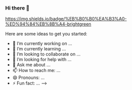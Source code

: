 ### Hi there 👋

https://img.shields.io/badge/%EB%B0%B0%EA%B3%A0-%ED%94%84%EB%8B%A4-brightgreen

Here are some ideas to get you started:

- 🔭 I’m currently working on ...
- 🌱 I’m currently learning ...
- 👯 I’m looking to collaborate on ...
- 🤔 I’m looking for help with ...
- 💬 Ask me about ...
- 📫 How to reach me: ...
- 😄 Pronouns: ...
- ⚡ Fun fact: ...
-->
